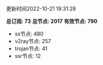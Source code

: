 更新时间2022-10-21 19:31:28

**总订阅: 73**
**总节点: 2017**
**有效节点: 790**
- ss节点: 480
- v2ray节点: 257
- trojan节点: 41
- ssr节点: 12
